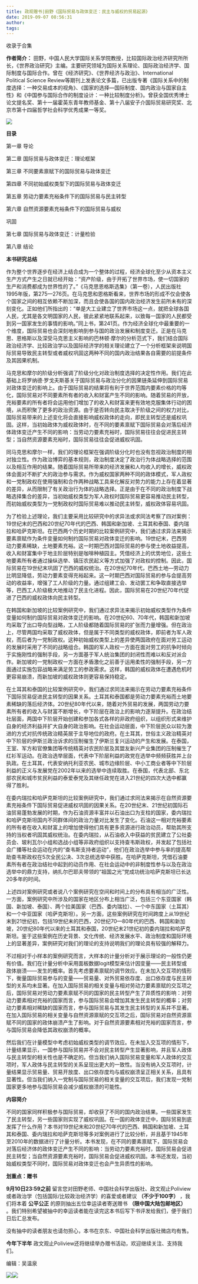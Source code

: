 ```yaml
---
title: 政观赠书|田野《国际贸易与政体变迁：民主与威权的贸易起源》
date: 2019-09-07 08:56:31
author: 
tags: 
---
```



收录于合集

**作者简介：**
田野，中国人民大学国际关系学院教授，比较国际政治经济研究所所长，《世界政治研究》主编。主要研究领域为国际关系理论、国际政治经济学、国际制度与国际合作。曾在《经济研究》、《世界经济与政治》、International
Political Science
Review等期刊上发表论文多篇，已出版专著《国际关系中的制度选择：一种交易成本的视角》、《国家的选择—国际制度、国内政治与国家自主性》和《中国参与国际合作的制度设计：一种比较制度分析》。曾获全国优秀博士论文提名奖、第十一届霍英东青年教师基金、第十八届安子介国际贸易研究奖、北京市第十四届哲学社会科学优秀成果一等奖。

  

  

![](/images/394/2.png)

 **目录**

  

第一章 导论

  

第二章 国际贸易与政体变迁：理论框架

  

第三章 不同要素禀赋下的国际贸易与政体变迁

  

第四章 不同初始威权类型下的国际贸易与政体变迁

  

第五章 劳动力要素充裕条件下的国际贸易与民主转型

  

第六章 自然资源要素充裕条件下的国际贸易与威权

巩固

  

第七章 国际贸易与政体变迁：计量检验

  

第八章 结论

  

 **本书研究总结**

  

作为整个世界逐步在经济上结合成为一个整体的过程，经济全球化至少从资本主义生产方式产生之日就已经开始：“资产阶级，由于开拓了世界市场，使一切国家的生产和消费都成为世界性的了。”《马克思恩格斯选集》（第一卷），人民出版社1995年版，第275—276页。在马克思和恩格斯看来，世界市场的形成不仅会使各个国家之间的相互依赖不断加深，而且会使各国的国内政治经济发生前所未有的深刻变化。正如他们所指出的：“单是大工业建立了世界市场这一点，就把全球各国人民，尤其是各文明国家的人民，彼此紧紧地联系起来，以致每一国家的人民都受到另一国家发生的事情的影响。”同上书，第241页。作为经济全球化中最重要的一个维度，国际贸易也会深刻地影响到参与国的政治发展和制度变迁。正是在马克思、恩格斯以及深受马克思主义影响的巴林顿·摩尔的分析范式下，我们结合国际政治经济学、比较政治学以及国际经济学的相关理论建立了一个分析框架来说明国际贸易导致民主转型或者威权巩固这两种不同的国内政治结果各自需要的前提条件及其因果机制。

  

马克思和摩尔的阶级分析强调了阶级分化对政治制度选择的决定性作用。我们在此基础上将罗纳德·罗戈夫斯基关于国际贸易与政治分化的因果链条延伸到国际贸易对政体变迁的影响上。由于国际贸易的结果将有利于世界范围内要素价格的均等化，国际贸易对不同要素所有者的收入和财富产生不同的影响。随着贸易的开放，充裕要素的所有者将会运用他们增加了的收入和财富来更有效地克服集体行动的困境，从而积聚了更多的政治资源。由于是否转向民主取决于阶级之间的权力对比，国际贸易带来的上述变化将会直接影响威权政体的走向，即民主转型还是威权巩固。这样，当初始政体为威权政体时，在不同的要素禀赋下国际贸易会对落后经济体政体变迁产生不同的影响：当劳动力要素充裕时，国际贸易往往会促进民主转型；当自然资源要素充裕时，国际贸易往往会促进威权巩固。

  

同马克思和摩尔一样，我们的理论框架在强调阶级分化时也没有忽视政治制度的相对独立性。作为政治博弈的基本规则，政治制度决定了政治行为体战略选择的范围以及相互作用的结果。随着国际贸易所带来的经济发展和人均收入的增长，威权政体会面对不断扩大的政治参与需求。作为威权国家两种不同的政体模式，军人政权和一党制政权在使用强制和合作两种战略工具来化解反对势力的能力上存在着显著的差异，从而限制了有关政治行为体的战略选择。正是由于在不同的政治制度下战略选择集合的差异，当初始威权类型为军人政权时国际贸易更容易推动民主转型，而初始威权类型为一党制政权时国际贸易难以推动民主转型，威权政体容易巩固。

  

为了检验上述理论，我们主要采用比较研究中的求异法或求同法考察了四对案例：19世纪末的巴西和20世纪70年代的巴西、韩国和新加坡、土耳其和泰国、委内瑞拉和哈萨克斯坦。在巴西两个历史时期的比较案例研究中，我们通过求异法来揭示要素禀赋作为条件变量如何制约国际贸易对政体变迁的影响。19世纪末，巴西劳动力要素稀缺，土地要素充裕。这一时期巴西对国际贸易的参与使土地收益提高，收入和财富集中于地主阶层特别是咖啡种植园主。凭借经济上的优势地位，这些土地要素所有者通过操纵选举、镇压农民起义等方式加强了对政权的控制。因此，国际贸易在19世纪末巩固了巴西的威权统治。在20世纪70年代，巴西土地—劳动力比明显降低，劳动力要素变得充裕起来。这一时期巴西对国际贸易的参与会提高劳动的收益率，增强了工人阶级的力量。通过组建工会、发动罢工和争取直接选举等，巴西工人阶级极大地推动了民主化进程。因此，国际贸易在20世纪70年代促进了巴西的威权政体向民主转型。

  

在韩国和新加坡的比较案例研究中，我们通过求异法来揭示初始威权类型作为条件变量如何制约国际贸易对政体变迁的影响。在20世纪60、70年代，韩国和新加坡均采取了出口导向型战略，工人阶级都随着国际贸易的扩张而力量增强。但在政治上，尽管两国均采取了威权政体，但是属于不同类型的威权政体，即前者为军人政权，而后者为一党制政权。这种初始威权类型上的差异使两国政府在面对劳工运动的发展时采用了不同的战略组合。韩国的军人政权一方面在面对劳工的抗争时倾向于实施刚性的强制手段，另一方面基于军人统治集团的封闭性而难以和反对派合作。新加坡的一党制政权一方面在矛盾激化之前善于运用柔性的强制手段，另一方面通过实施包容战略来满足劳工的参政需求。这样，韩国的威权政体在遭遇危机时更容易崩溃，而新加坡的威权政体则更容易保持稳定。

  

在土耳其和泰国的比较案例研究中，我们通过求同法来揭示在劳动力要素充裕条件下国际贸易促进民主转型的因果关系。土耳其和泰国都是劳动力要素充裕而土地要素稀缺的落后经济体。20世纪80年代以来，随着对外贸易的发展，两国劳动力要素所有者的收入与财富不断增长，中下阶层在政治上的影响力逐渐提升。在政治结社层面，两国中下阶层开始创建和参加各式各样的非政府组织，以组织形式来维护自身的经济利益并扩大自身的政治影响。在社会运动层面，中下阶层民众以较为激进的方式对抗传统政治精英居于主导地位的政府。在土耳其，世俗主义政治精英对中下阶层的伊斯兰政治诉求的压制催生了伊斯兰复兴运动的产生和发展。在泰国，王室、军方和官僚集团等传统精英对农民阶层及其盟友新兴产业集团的压制催生了红衫军运动。在政治选举层面，代表中下阶层利益的政党在选举中频频获胜并上台执政。在土耳其，代表安纳托利亚农民、城市边缘阶层、中小工商业者等中下阶层利益的正义与发展党在2002年以来的选举中连续取胜。在泰国，代表北部、东北部农民和城市贫民利益的泰爱泰党及其继任政党在进入21世纪的四次大选中都赢得了胜利。

  

在委内瑞拉和哈萨克斯坦的比较案例研究中，我们通过求同法来揭示在自然资源要素充裕条件下国际贸易促进威权巩固的因果关系。在20世纪末、21世纪初国际石油贸易蓬勃发展的时期，作为石油资源丰富并以石油出口为支柱的国家，委内瑞拉和哈萨克斯坦国内不同群体间的政治力量对比发生了变化。石油这一相对充裕要素的所有者在收入和财富上的增加使得他们具有更多资源进行政治动员，帮助其所支持的当权者巩固其威权统治。在委内瑞拉，从石油收入中获益的贫民建立了公社委员会、玻利瓦尔小组和选战小组等非政府组织以支持查韦斯政权，并发起了包括社会广播等社会运动在内的“查韦斯支持者运动”，他们在政治选举中参与率的提高帮助查韦斯政权在5次全民公决、3次总统选举中获胜。在哈萨克斯坦，凭借石油要素所有者在政治结社中起到的动员作用、在社会运动中的非制度性参与以及在政治选举中的鼎力支持，纳扎尔巴耶夫带领的“祖国之光”党成功统治哈萨克斯坦已长达20多年的时间。

  

上述四对案例研究或者说八个案例研究在空间和时间上的分布具有相当的广泛性。一方面，案例研究中所涉及的国家在地区分布上相当广泛，包括三个东亚国家（韩国、新加坡、泰国）、两个拉美国家（巴西、委内瑞拉）、一个中东国家（土耳其）和一个中亚国家（哈萨克斯坦）。另一方面，这些案例研究在时间跨度上从19世纪末到21世纪初，包括19世纪末的巴西，20世纪70—80年代的巴西、韩国和新加坡，20世纪80年代以来的土耳其和泰国，20世纪末21世纪初的委内瑞拉和哈萨克斯坦。鉴于这些案例在历史背景、文化传统、经济发展水平、政治制度和国际环境上的显著差异，案例研究对我们的理论的支持说明我们的理论具有较强的解释力。

  

不过相对于小样本的案例研究而言，大样本的计量分析对于展示理论的一般性仍更有价值。我们在计量分析中采用面板数据logit模型来估计因变量——民主转型或政体崩溃——发生的概率。首先考虑要素禀赋的调节效应。在未加入交互项的情形下，衡量国际贸易参与的变量——贸易量、对外贸易依存度、出口依存度与民主转型的关系均未显著。在加入国际贸易的相关变量与相对劳动力要素禀赋的交互项之后，国际贸易对劳动力要素禀赋不同的国家的民主转型产生了异质性的影响：对劳动力要素相对充裕的国家而言，参与国际贸易会增加其发生民主转型的概率；对劳动力要素相对稀缺的国家而言，参与国际贸易与其发生民主转型的关系并不显著。在加入国际贸易的相关变量与自然资源禀赋的交互项之后，国际贸易对自然资源禀赋不同的国家的政体崩溃产生了影响。对于自然资源要素相对充裕的国家而言，参与国际贸易会降低其政权崩溃的概率。

  

然后我们在计量模型中考虑初始威权类型的调节效应。在未加入交互项的情形下，计量结果显示，一国参与国际贸易并不会对民主转型产生显著影响，并且军人政体与民主转型的相关性也是不确定的。但当我们纳入国际贸易变量和军人政体的交互项时，军人政体与民主转型的关系呈现出更大的一致性。当没有纳入交互项时，计量结果显示贸易量、贸易开放度、出口依存度均与威权崩溃呈正相关关系，且具有显著性。但当我们纳入一党制与国际贸易的相关变量的交互项后，我们发现一党制国家更多地参与国际贸易会减少威权崩溃的可能性。

  

  

 **内容简介**

  

不同的国家同样积极参与国际贸易，却收获了不同的国内政治结果。一些国家发生了民主转型，另一些国家则实现了威权巩固。在一国的政体变迁中，国际贸易到底发挥了什么作用？本书对19世纪末和20世纪70年代的巴西、韩国和新加坡、土耳其和泰国、委内瑞拉和哈萨克斯坦等多对案例进行了比较分析，并且基于1945年至2010年的数据进行了计量分析。本书发现，在不同的要素禀赋下，国际贸易会对落后经济体的政体变迁产生不同的影响：当劳动力要素充裕时，国际贸易会促进民主转型；当自然资源要素充裕时，国际贸易会促进威权巩固。本书还发现，当初始威权类型不同时，国际贸易对政体变迁也会产生异质性的影响。

  

  

 **划重点：赠书**

  

 **9月10日23:59之前** 留言您对田野老师、中国社会科学出版社、政文观止Poliview或者政治学（包括国际/比较政治经济学）的喜爱或者建议
**（不少于100字）** ，我们将本着 **公平公正** 的原则抽出五位幸运读者寄送赠书 **（限中国大陆包邮地区）**
。我们特别希望被抽中的幸运读者能在读完这本书后写下书评发给我们，便于我们日后汇总发布。

  

没有抽中的读者朋友也请勿担心，本书在京东、中国社会科学出版社微店均有售。

  

 **今年下半年** 政文观止Poliview还将继续举办赠书活动，欢迎继续关注、支持我们。

  

  

编辑：吴温泉

![](/images/394/3.jpeg)![](/images/394/4.jpeg)

  

